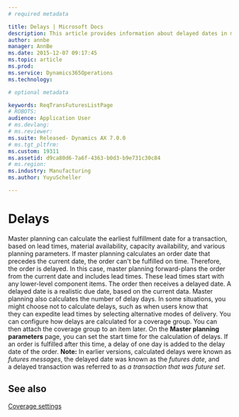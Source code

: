 ```yaml
---
# required metadata

title: Delays | Microsoft Docs
description: This article provides information about delayed dates in master planning. A delayed date is a realistic due date that a transaction receives if the earliest fulfillment date that master planning calculates is later than the requested date.
author: annbe
manager: AnnBe
ms.date: 2015-12-07 09:17:45
ms.topic: article
ms.prod: 
ms.service: Dynamics365Operations
ms.technology: 

# optional metadata

keywords: ReqTransFuturesListPage
# ROBOTS: 
audience: Application User
# ms.devlang: 
# ms.reviewer: 
ms.suite: Released- Dynamics AX 7.0.0
# ms.tgt_pltfrm: 
ms.custom: 19311
ms.assetid: d9ca80d6-7a6f-4363-b0d3-b9e731c30c84
# ms.region: 
ms.industry: Manufacturing
ms.author: YuyuScheller

---
```


# Delays

Master planning can calculate the earliest fulfillment date for a transaction, based on lead times, material availability, capacity availability, and various planning parameters. If master planning calculates an order date that precedes the current date, the order can't be fulfilled on time. Therefore, the order is delayed. In this case, master planning forward-plans the order from the current date and includes lead times. These lead times start with any lower-level component items. The order then receives a delayed date. A delayed date is a realistic due date, based on the current data. Master planning also calculates the number of delay days. In some situations, you might choose not to calculate delays, such as when users know that they can expedite lead times by selecting alternative modes of delivery. You can configure how delays are calculated for a coverage group. You can then attach the coverage group to an item later. On the **Master planning parameters** page, you can set the start time for the calculation of delays. If an order is fulfilled after this time, a delay of one day is added to the delay date of the order. **Note:** In earlier versions, calculated delays were known as *futures messages*, the delayed date was known as the *futures date*, and a delayed transaction was referred to as *a transaction that was future set*.

See also
--------

[Coverage settings](https://ax.help.dynamics.com/en/wiki/coverage-settings/)

